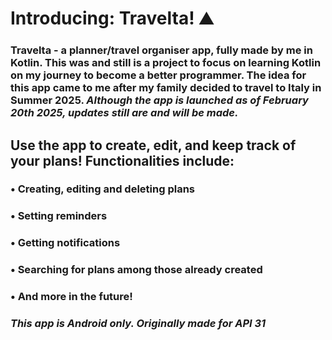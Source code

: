 # Introducing: Travelta! ⛰️

 ### Travelta - a planner/travel organiser app, fully made by me in Kotlin. This was and still is a project to focus on learning Kotlin on my journey to become a better programmer. The idea for this app came to me after my family decided to travel to Italy in Summer 2025. _Although the app is launched as of February 20th 2025, updates still are and will be made._

## Use the app to create, edit, and keep track of your plans! Functionalities include:
### • Creating, editing and deleting plans
### • Setting reminders
### • Getting notifications
### • Searching for plans among those already created
### • And more in the future!

### _This app is Android only. Originally made for API 31_
